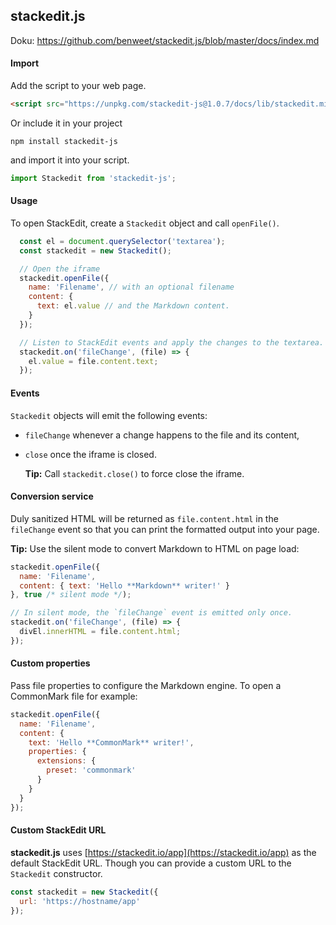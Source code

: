
## stackedit.js


Doku: https://github.com/benweet/stackedit.js/blob/master/docs/index.md

#### Import

Add the script to your web page.

```html
<script src="https://unpkg.com/stackedit-js@1.0.7/docs/lib/stackedit.min.js"></script>
```

Or include it in your project

```shell
npm install stackedit-js
```

and import it into your script.

```js
import Stackedit from 'stackedit-js';
```

#### Usage

To open StackEdit, create a `Stackedit` object and call `openFile()`.

```js
  const el = document.querySelector('textarea');
  const stackedit = new Stackedit();

  // Open the iframe
  stackedit.openFile({
    name: 'Filename', // with an optional filename
    content: {
      text: el.value // and the Markdown content.
    }
  });

  // Listen to StackEdit events and apply the changes to the textarea.
  stackedit.on('fileChange', (file) => {
    el.value = file.content.text;
  });
```

#### Events

`Stackedit` objects will emit the following events:

- `fileChange` whenever a change happens to the file and its content,
    
- `close` once the iframe is closed.
    
    **Tip:** Call `stackedit.close()` to force close the iframe.
    

#### Conversion service

Duly sanitized HTML will be returned as `file.content.html` in the `fileChange` event so that you can print the formatted output into your page.

**Tip:** Use the silent mode to convert Markdown to HTML on page load:

```js
stackedit.openFile({
  name: 'Filename',
  content: { text: 'Hello **Markdown** writer!' }
}, true /* silent mode */);

// In silent mode, the `fileChange` event is emitted only once.
stackedit.on('fileChange', (file) => {
  divEl.innerHTML = file.content.html;
});
```

#### Custom properties

Pass file properties to configure the Markdown engine. To open a CommonMark file for example:

```js
stackedit.openFile({
  name: 'Filename',
  content: {
    text: 'Hello **CommonMark** writer!',
    properties: {
      extensions: {
        preset: 'commonmark'
      }
    }
  }
});
```


#### Custom StackEdit URL

**stackedit.js** uses [https://stackedit.io/app](https://stackedit.io/app) as the default StackEdit URL. Though you can provide a custom URL to the `Stackedit` constructor.

```js
const stackedit = new Stackedit({
  url: 'https://hostname/app'
});
```